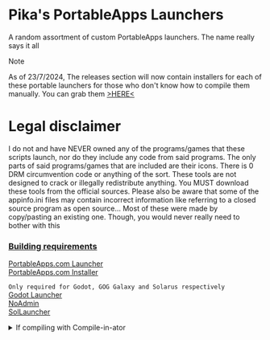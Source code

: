 # Pika's PortableApps Launchers
A random assortment of custom PortableApps launchers. The name really says it all

> [!NOTE]
> As of 23/7/2024, The releases section will now contain installers for each of these portable launchers for those who don't know how to compile them manually. You can grab them [>HERE<](https://github.com/pikakid98/Custom-PortableApps.com-Launchers/releases/tag/Installers)

# Legal disclaimer
I do not and have NEVER owned any of the programs/games that these scripts launch, nor do they include any code from said programs. The only parts of said programs/games that are included are their icons. There is 0 DRM circumvention code or anything of the sort. These tools are not designed to crack or illegally redistribute anything. You MUST download these tools from the official sources. Please also be aware that some of the appinfo.ini files may contain incorrect information like referring to a closed source program as open source... Most of these were made by copy/pasting an existing one. Though, you would never really need to bother with this

### <b><u>Building requirements</b></u>

[PortableApps.com Launcher](https://portableapps.com/apps/development/portableapps.com_launcher)
\
[PortableApps.com Installer](https://portableapps.com/apps/development/portableapps.com_installer)

`Only required for Godot, GOG Galaxy and Solarus respectively`
\
[Godot Launcher](https://github.com/pikakid98/Godot-Launcher)
\
[NoAdmin](https://github.com/pikakid98/NoAdmin)
\
[SolLauncher](https://github.com/pikakid98/SolLauncher)

<details>
<summary>If compiling with Compile-in-ator</summary>

###### Use the following environment variables or you WILL encounter errors
`%PALG%` PortableApps.com Launcher `Make sure it points to the exe and not just the folder`
`%PALI%` PortableApps.com Installer `Make sure it points to the exe and not just the folder`

</details>